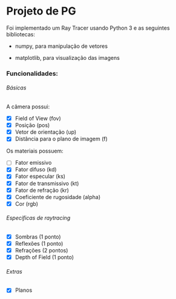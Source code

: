 # Projeto de PG

Foi implementado um Ray Tracer usando Python 3 e as seguintes bibliotecas:

- numpy, para manipulação de vetores

- matplotlib, para visualização das imagens

### Funcionalidades:

###### Básicas

A câmera possui:

- [x] Field of View (fov)
- [x] Posição (pos)
- [x] Vetor de orientação (up)
- [x] Distância para o plano de imagem (f)

Os materiais possuem:

- [ ] Fator emissivo
- [x] Fator difuso (kd)
- [x] Fator especular (ks)
- [x] Fator de transmissivo (kt)
- [x] Fator de refração (kr)
- [x] Coeficiente de rugosidade (alpha)
- [x] Cor (rgb)

###### Específicas de raytracing

- [x] Sombras (1 ponto)
- [x] Reflexões (1 ponto)
- [x] Refrações (2 pontos)
- [x] Depth of Field (1 ponto)

###### Extras

- [x] Planos
